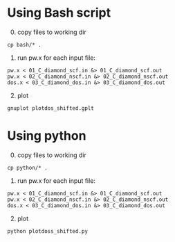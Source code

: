 # Using Bash script

0. copy files to working dir
```
cp bash/* .
```

1. run pw.x for each input file:
```
pw.x < 01_C_diamond_scf.in &> 01_C_diamond_scf.out
pw.x < 02_C_diamond_nscf.in &> 02_C_diamond_nscf.out
dos.x < 03_C_diamond_dos.in &> 03_C_diamond_dos.out
```

2. plot
```
gnuplot plotdos_shifted.gplt
```

# Using python

0. copy files to working dir
```
cp python/* .
```

1. run pw.x for each input file:
```
pw.x < 01_C_diamond_scf.in &> 01_C_diamond_scf.out
pw.x < 02_C_diamond_nscf.in &> 02_C_diamond_nscf.out
dos.x < 03_C_diamond_dos.in &> 03_C_diamond_dos.out
```

2. plot
```
python plotdoss_shifted.py
```

